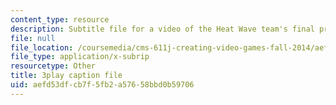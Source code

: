 ```yaml
---
content_type: resource
description: Subtitle file for a video of the Heat Wave team's final presentation.
file: null
file_location: /coursemedia/cms-611j-creating-video-games-fall-2014/aefd53dfcb7f5fb2a57658bbd0b59706_sKolTx6sxUo.vtt
file_type: application/x-subrip
resourcetype: Other
title: 3play caption file
uid: aefd53df-cb7f-5fb2-a576-58bbd0b59706
---
```

